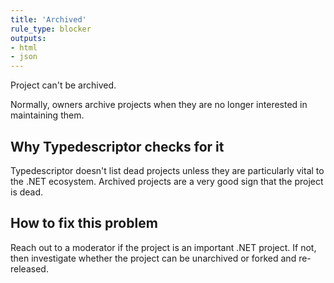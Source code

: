```yaml
---
title: 'Archived'
rule_type: blocker
outputs:
- html
- json
---
```


Project can't be archived.

Normally, owners archive projects when they are no longer interested in maintaining them.

## Why Typedescriptor checks for it

Typedescriptor doesn't list dead projects unless they are particularly vital to the .NET ecosystem.  Archived projects are a very good sign that the project is dead.

## How to fix this problem

Reach out to a moderator if the project is an important .NET project.  If not, then investigate whether the project can be unarchived or forked and re-released.
